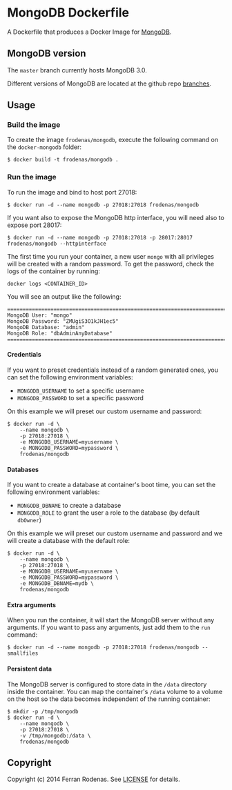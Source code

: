 # MongoDB Dockerfile

A Dockerfile that produces a Docker Image for [MongoDB](http://www.mongodb.org/).

## MongoDB version

The `master` branch currently hosts MongoDB 3.0.

Different versions of MongoDB are located at the github repo [branches](https://github.com/frodenas/docker-mongodb/branches).

## Usage

### Build the image

To create the image `frodenas/mongodb`, execute the following command on the `docker-mongodb` folder:

```
$ docker build -t frodenas/mongodb .
```

### Run the image

To run the image and bind to host port 27018:

```
$ docker run -d --name mongodb -p 27018:27018 frodenas/mongodb
```

If you want also to expose the MongoDB http interface, you will need also to expose port 28017:

```
$ docker run -d --name mongodb -p 27018:27018 -p 28017:28017 frodenas/mongodb --httpinterface
```

The first time you run your container,  a new user `mongo` with all privileges will be created with a random password.
To get the password, check the logs of the container by running:

```
docker logs <CONTAINER_ID>
```

You will see an output like the following:

```
========================================================================
MongoDB User: "mongo"
MongoDB Password: "ZMUgiS3O1kJH1ec5"
MongoDB Database: "admin"
MongoDB Role: "dbAdminAnyDatabase"
========================================================================
```

#### Credentials

If you want to preset credentials instead of a random generated ones, you can set the following environment variables:

* `MONGODB_USERNAME` to set a specific username
* `MONGODB_PASSWORD` to set a specific password

On this example we will preset our custom username and password:

```
$ docker run -d \
    --name mongodb \
    -p 27018:27018 \
    -e MONGODB_USERNAME=myusername \
    -e MONGODB_PASSWORD=mypassword \
    frodenas/mongodb
```

#### Databases

If you want to create a database at container's boot time, you can set the following environment variables:

* `MONGODB_DBNAME` to create a database
* `MONGODB_ROLE` to grant the user a role to the database (by default `dbOwner`)

On this example we will preset our custom username and password and we will create a database with the default role:

```
$ docker run -d \
    --name mongodb \
    -p 27018:27018 \
    -e MONGODB_USERNAME=myusername \
    -e MONGODB_PASSWORD=mypassword \
    -e MONGODB_DBNAME=mydb \
    frodenas/mongodb
```

#### Extra arguments

When you run the container, it will start the MongoDB server without any arguments. If you want to pass any arguments,
just add them to the `run` command:

```
$ docker run -d --name mongodb -p 27018:27018 frodenas/mongodb --smallfiles
```

#### Persistent data

The MongoDB server is configured to store data in the `/data` directory inside the container. You can map the
container's `/data` volume to a volume on the host so the data becomes independent of the running container:

```
$ mkdir -p /tmp/mongodb
$ docker run -d \
    --name mongodb \
    -p 27018:27018 \
    -v /tmp/mongodb:/data \
    frodenas/mongodb
```

## Copyright

Copyright (c) 2014 Ferran Rodenas. See [LICENSE](https://github.com/frodenas/docker-mongodb/blob/master/LICENSE) for details.
